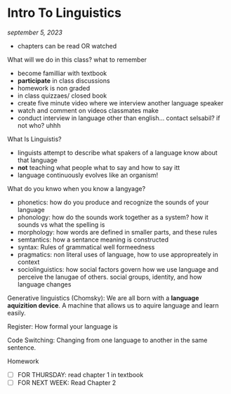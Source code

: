 # Intro To Linguistics

_september 5, 2023_


- chapters can be read OR watched

What will we do in this class? what to remember

- become familliar with textbook
- **participate** in class discussions
- homework is non graded
- in class quizzaes/ closed book
- create five minute video where we interview another language speaker
- watch and comment on videos classmates make
- conduct interview in language other than english… contact selsabil? if not who? uhhh

What Is Linguistis?
- linguists attempt to describe what spakers of a language know about that language
- **not** teaching what people what to say and how to say itt
- language continuously evolves like an organism!

What do you knwo when you know a langyage?
- phonetics: how do you produce and recognize the sounds of your language
- phonology: how do the sounds work together as a system? how it sounds vs what the spelling is
- morphology: how words are defined in smaller parts, and these rules
- semtantics: how a sentance meaning is constructed
- syntax: Rules of grammatical well formeedness
- pragmatics: non literal uses of language, how to use appropreately in context
- sociolinguistics: how social factors govern how we use language and perceive the lanugae of others. social groups, identity, and how language changes


Generative linguistics (Chomsky): We are all born with a **language aquizition device**. A machine that allows us to aquire language and learn easily.

Register: How formal your language is

Code Switching: Changing from one language to another in the same sentence.


Homework
- [ ] FOR THURSDAY: read chapter 1 in textbook
- [ ] FOR NEXT WEEK: Read Chapter 2
